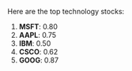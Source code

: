 Here are the top technology stocks:

1. **MSFT**: 0.80
2. **AAPL**: 0.75
3. **IBM**: 0.50
4. **CSCO**: 0.62
5. **GOOG**: 0.87